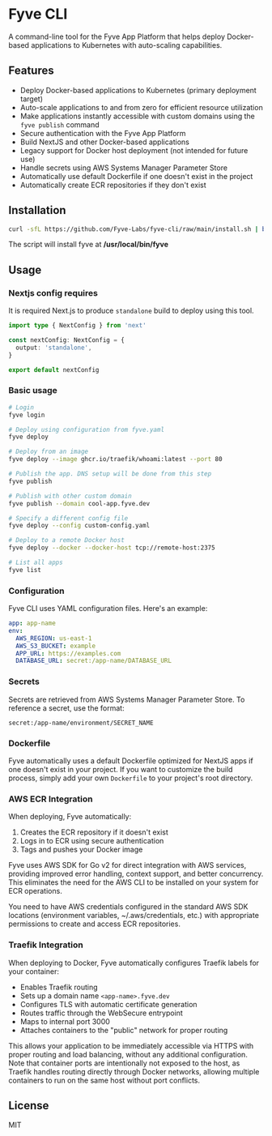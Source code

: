 # Fyve CLI

A command-line tool for the Fyve App Platform that helps deploy Docker-based applications to Kubernetes with auto-scaling capabilities.

## Features

- Deploy Docker-based applications to Kubernetes (primary deployment target)
- Auto-scale applications to and from zero for efficient resource utilization
- Make applications instantly accessible with custom domains using the `fyve publish` command
- Secure authentication with the Fyve App Platform
- Build NextJS and other Docker-based applications
- Legacy support for Docker host deployment (not intended for future use)
- Handle secrets using AWS Systems Manager Parameter Store
- Automatically use default Dockerfile if one doesn't exist in the project
- Automatically create ECR repositories if they don't exist

## Installation

```bash
curl -sfL https://github.com/Fyve-Labs/fyve-cli/raw/main/install.sh | bash
```

The script will install fyve at **/usr/local/bin/fyve**

## Usage

### Nextjs config requires

It is required Next.js to produce `standalone` build to deploy using this tool.

```typescript
import type { NextConfig } from 'next'

const nextConfig: NextConfig = {
  output: 'standalone',
}

export default nextConfig
```

### Basic usage

```bash
# Login
fyve login

# Deploy using configuration from fyve.yaml
fyve deploy

# Deploy from an image
fyve deploy --image ghcr.io/traefik/whoami:latest --port 80

# Publish the app. DNS setup will be done from this step
fyve publish

# Publish with other custom domain
fyve publish --domain cool-app.fyve.dev

# Specify a different config file
fyve deploy --config custom-config.yaml

# Deploy to a remote Docker host
fyve deploy --docker --docker-host tcp://remote-host:2375

# List all apps
fyve list
```

### Configuration

Fyve CLI uses YAML configuration files. Here's an example:

```yaml
app: app-name
env:
  AWS_REGION: us-east-1
  AWS_S3_BUCKET: example
  APP_URL: https://examples.com
  DATABASE_URL: secret:/app-name/DATABASE_URL
```

### Secrets

Secrets are retrieved from AWS Systems Manager Parameter Store. To reference a secret, use the format:

```
secret:/app-name/environment/SECRET_NAME
```

### Dockerfile

Fyve automatically uses a default Dockerfile optimized for NextJS apps if one doesn't exist in your project. If you want to customize the build process, simply add your own `Dockerfile` to your project's root directory.

### AWS ECR Integration

When deploying, Fyve automatically:
1. Creates the ECR repository if it doesn't exist
2. Logs in to ECR using secure authentication
3. Tags and pushes your Docker image

Fyve uses AWS SDK for Go v2 for direct integration with AWS services, providing improved error handling, context support, and better concurrency. This eliminates the need for the AWS CLI to be installed on your system for ECR operations.

You need to have AWS credentials configured in the standard AWS SDK locations (environment variables, ~/.aws/credentials, etc.) with appropriate permissions to create and access ECR repositories.

### Traefik Integration

When deploying to Docker, Fyve automatically configures Traefik labels for your container:

- Enables Traefik routing
- Sets up a domain name `<app-name>.fyve.dev`
- Configures TLS with automatic certificate generation
- Routes traffic through the WebSecure entrypoint
- Maps to internal port 3000
- Attaches containers to the "public" network for proper routing

This allows your application to be immediately accessible via HTTPS with proper routing and load balancing, without any additional configuration. Note that container ports are intentionally not exposed to the host, as Traefik handles routing directly through Docker networks, allowing multiple containers to run on the same host without port conflicts.

## License

MIT